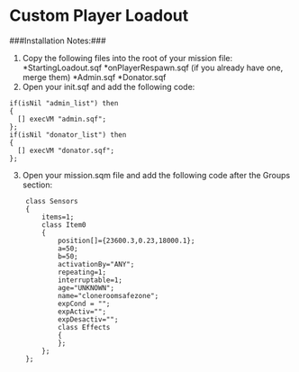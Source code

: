 # Custom Player Loadout
###Installation Notes:###
1. Copy the following files into the root of your mission file:
*StartingLoadout.sqf
*onPlayerRespawn.sqf (if you already have one, merge them)
*Admin.sqf
*Donator.sqf
2. Open your init.sqf and add the following code:
```
if(isNil "admin_list") then
{
  [] execVM "admin.sqf";	
};
if(isNil "donator_list") then
{
  [] execVM "donator.sqf";	
};
```
3. Open your mission.sqm file and add the following code after the Groups section:
```
	class Sensors
	{
		items=1;	
		class Item0
		{
			position[]={23600.3,0.23,18000.1};
			a=50;
			b=50;
			activationBy="ANY";
			repeating=1;
			interruptable=1;
			age="UNKNOWN";
			name="cloneroomsafezone";
			expCond = "";
			expActiv="";
			expDesactiv="";
			class Effects
			{
			};
		};			
	};	
```
